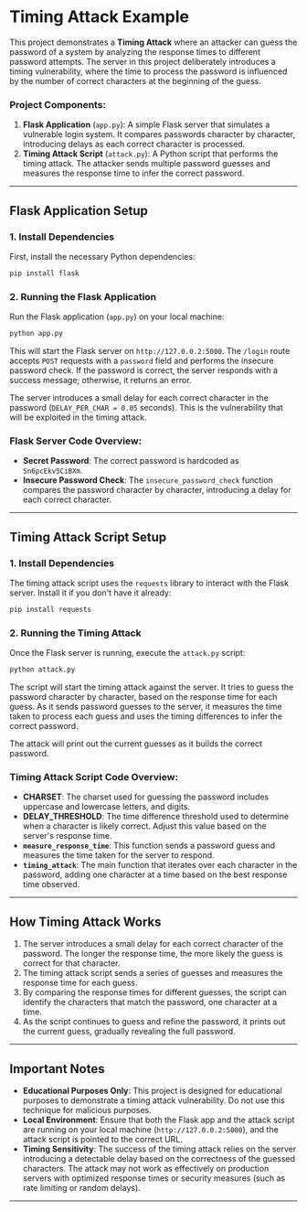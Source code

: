 
# **Timing Attack Example**

This project demonstrates a **Timing Attack** where an attacker can guess the password of a system by analyzing the response times to different password attempts. The server in this project deliberately introduces a timing vulnerability, where the time to process the password is influenced by the number of correct characters at the beginning of the guess.

### **Project Components:**
1. **Flask Application** (`app.py`): A simple Flask server that simulates a vulnerable login system. It compares passwords character by character, introducing delays as each correct character is processed.
2. **Timing Attack Script** (`attack.py`): A Python script that performs the timing attack. The attacker sends multiple password guesses and measures the response time to infer the correct password.

---

## **Flask Application Setup**

### 1. **Install Dependencies**

First, install the necessary Python dependencies:

```bash
pip install flask
```

### 2. **Running the Flask Application**

Run the Flask application (`app.py`) on your local machine:

```bash
python app.py
```

This will start the Flask server on `http://127.0.0.2:5000`. The `/login` route accepts `POST` requests with a `password` field and performs the insecure password check. If the password is correct, the server responds with a success message; otherwise, it returns an error.

The server introduces a small delay for each correct character in the password (`DELAY_PER_CHAR = 0.05` seconds). This is the vulnerability that will be exploited in the timing attack.

### **Flask Server Code Overview**:

- **Secret Password**: The correct password is hardcoded as `Sn6pcEkv5CiBXm`.
- **Insecure Password Check**: The `insecure_password_check` function compares the password character by character, introducing a delay for each correct character.
  
---

## **Timing Attack Script Setup**

### 1. **Install Dependencies**

The timing attack script uses the `requests` library to interact with the Flask server. Install it if you don't have it already:

```bash
pip install requests
```

### 2. **Running the Timing Attack**

Once the Flask server is running, execute the `attack.py` script:

```bash
python attack.py
```

The script will start the timing attack against the server. It tries to guess the password character by character, based on the response time for each guess. As it sends password guesses to the server, it measures the time taken to process each guess and uses the timing differences to infer the correct password.

The attack will print out the current guesses as it builds the correct password.

### **Timing Attack Script Code Overview**:

- **CHARSET**: The charset used for guessing the password includes uppercase and lowercase letters, and digits.
- **DELAY_THRESHOLD**: The time difference threshold used to determine when a character is likely correct. Adjust this value based on the server's response time.
- **`measure_response_time`**: This function sends a password guess and measures the time taken for the server to respond.
- **`timing_attack`**: The main function that iterates over each character in the password, adding one character at a time based on the best response time observed.

---

## **How Timing Attack Works**

1. The server introduces a small delay for each correct character of the password. The longer the response time, the more likely the guess is correct for that character.
2. The timing attack script sends a series of guesses and measures the response time for each guess.
3. By comparing the response times for different guesses, the script can identify the characters that match the password, one character at a time.
4. As the script continues to guess and refine the password, it prints out the current guess, gradually revealing the full password.

---

## **Important Notes**
- **Educational Purposes Only**: This project is designed for educational purposes to demonstrate a timing attack vulnerability. Do not use this technique for malicious purposes.
- **Local Environment**: Ensure that both the Flask app and the attack script are running on your local machine (`http://127.0.0.2:5000`), and the attack script is pointed to the correct URL.
- **Timing Sensitivity**: The success of the timing attack relies on the server introducing a detectable delay based on the correctness of the guessed characters. The attack may not work as effectively on production servers with optimized response times or security measures (such as rate limiting or random delays).

---



